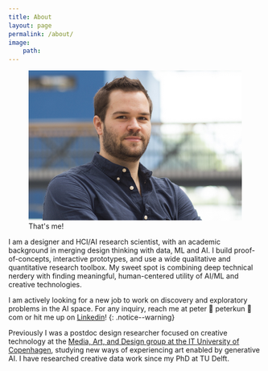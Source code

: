 ```yaml
---
title: About
layout: page
permalink: /about/
image:
    path: 
---
```


<figure>
	<a href="/images/tud_headshot_wide.jpg"><img src="/images/tud_headshot_wide.jpg"></a><figcaption>That's me!</figcaption>
</figure>

I am a designer and HCI/AI research scientist, with an academic background in merging design thinking with data, ML and AI. I build proof-of-concepts, interactive prototypes, and use a wide qualitative and quantitative research toolbox. My sweet spot is combining deep technical nerdery with finding meaningful, human-centered utility of AI/ML and creative technologies.

I am actively looking for a new job to work on discovery and exploratory problems in the AI space. For any inquiry, reach me at peter 🦀 peterkun 🦀 com or hit me up on [Linkedin](https://www.linkedin.com/in/peterkun/)!
{: .notice--warning}

Previously I was a postdoc design researcher focused on creative technology at the [Media, Art, and Design group at the IT University of Copenhagen](https://mad.itu.dk), studying new ways of experiencing art enabled by generative AI. I have researched creative data work since my PhD at TU Delft.
